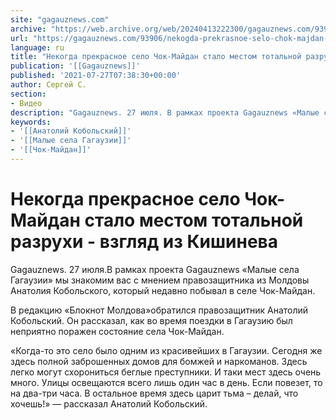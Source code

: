 ```yaml
---
site: "gagauznews.com"
archive: "https://web.archive.org/web/20240413222300/gagauznews.com/93906/nekogda-prekrasnoe-selo-chok-majdan-stalo-mestom-totalnoj-razruhi-vzglyad-iz-kishineva.html"
url: "https://gagauznews.com/93906/nekogda-prekrasnoe-selo-chok-majdan-stalo-mestom-totalnoj-razruhi-vzglyad-iz-kishineva.html"
language: ru
title: "Некогда прекрасное село Чок-Майдан стало местом тотальной разрухи - взгляд из Кишинева"
publication: '[[Gagauznews]]'
published: '2021-07-27T07:38:30+00:00'
author: Сергей С.
section:
- Видео
description: "Gagauznews. 27 июля. В рамках проекта Gagauznews «Малые села Гагаузии» мы знакомим вас с мнением правозащитника из Молдовы Анатолия Кобольского, который недавно побывал в селе Чок-Майдан. В редакцию «Блокнот Молдова» обратился правозащитник Анатолий Кобольский. Он рассказал, как во время поездки в Гагаузию был неприятно поражен состояние села Чок-Майдан. «Когда-то это село было одним из красивейших в Гагаузии. Сегодня же здесь полной заброшенных домов для бомжей и наркоманов. Здесь легко могут схорониться беглые преступники. И таки мест здесь очень много. Улицы освещаются всего лишь один час в день. Если повезет, то на два-три часа. В остальное время здесь царит тьма – […]"
keywords:
- '[[Анатолий Кобольский]]'
- '[[Малые села Гагаузии]]'
- '[[Чок-Майдан]]'
---
```


# Некогда прекрасное село Чок-Майдан стало местом тотальной разрухи - взгляд из Кишинева

Gagauznews. 27 июля.В рамках проекта Gagauznews «Малые села Гагаузии» мы знакомим вас с мнением правозащитника из Молдовы Анатолия Кобольского, который недавно побывал в селе Чок-Майдан.

В редакцию «Блокнот Молдова»обратился правозащитник Анатолий Кобольский. Он рассказал, как во время поездки в Гагаузию был неприятно поражен состояние села Чок-Майдан.

«Когда-то это село было одним из красивейших в Гагаузии. Сегодня же здесь полной заброшенных домов для бомжей и наркоманов. Здесь легко могут схорониться беглые преступники. И таки мест здесь очень много. Улицы освещаются всего лишь один час в день. Если повезет, то на два-три часа. В остальное время здесь царит тьма – делай, что хочешь!» — рассказал Анатолий Кобольский.